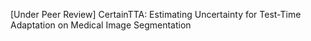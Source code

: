 [Under Peer Review] CertainTTA: Estimating Uncertainty for Test-Time Adaptation on Medical Image Segmentation